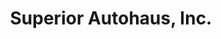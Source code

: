 ---
title: "Superior Autohaus, Inc."
url: /alpharetta/superior-autohaus-inc/
shop: Autowerkstatt
---